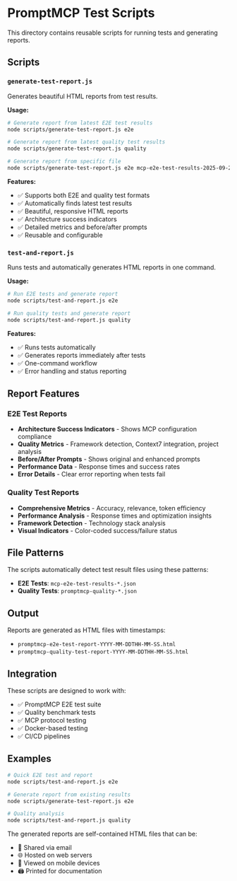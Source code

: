 # PromptMCP Test Scripts

This directory contains reusable scripts for running tests and generating reports.

## Scripts

### `generate-test-report.js`
Generates beautiful HTML reports from test results.

**Usage:**
```bash
# Generate report from latest E2E test results
node scripts/generate-test-report.js e2e

# Generate report from latest quality test results  
node scripts/generate-test-report.js quality

# Generate report from specific file
node scripts/generate-test-report.js e2e mcp-e2e-test-results-2025-09-24T19-18-38-451Z.json
```

**Features:**
- ✅ Supports both E2E and quality test formats
- ✅ Automatically finds latest test results
- ✅ Beautiful, responsive HTML reports
- ✅ Architecture success indicators
- ✅ Detailed metrics and before/after prompts
- ✅ Reusable and configurable

### `test-and-report.js`
Runs tests and automatically generates HTML reports in one command.

**Usage:**
```bash
# Run E2E tests and generate report
node scripts/test-and-report.js e2e

# Run quality tests and generate report
node scripts/test-and-report.js quality
```

**Features:**
- ✅ Runs tests automatically
- ✅ Generates reports immediately after tests
- ✅ One-command workflow
- ✅ Error handling and status reporting

## Report Features

### E2E Test Reports
- **Architecture Success Indicators** - Shows MCP configuration compliance
- **Quality Metrics** - Framework detection, Context7 integration, project analysis
- **Before/After Prompts** - Shows original and enhanced prompts
- **Performance Data** - Response times and success rates
- **Error Details** - Clear error reporting when tests fail

### Quality Test Reports  
- **Comprehensive Metrics** - Accuracy, relevance, token efficiency
- **Performance Analysis** - Response times and optimization insights
- **Framework Detection** - Technology stack analysis
- **Visual Indicators** - Color-coded success/failure status

## File Patterns

The scripts automatically detect test result files using these patterns:
- **E2E Tests**: `mcp-e2e-test-results-*.json`
- **Quality Tests**: `promptmcp-quality-*.json`

## Output

Reports are generated as HTML files with timestamps:
- `promptmcp-e2e-test-report-YYYY-MM-DDTHH-MM-SS.html`
- `promptmcp-quality-test-report-YYYY-MM-DDTHH-MM-SS.html`

## Integration

These scripts are designed to work with:
- ✅ PromptMCP E2E test suite
- ✅ Quality benchmark tests
- ✅ MCP protocol testing
- ✅ Docker-based testing
- ✅ CI/CD pipelines

## Examples

```bash
# Quick E2E test and report
node scripts/test-and-report.js e2e

# Generate report from existing results
node scripts/generate-test-report.js e2e

# Quality analysis
node scripts/test-and-report.js quality
```

The generated reports are self-contained HTML files that can be:
- 📧 Shared via email
- 🌐 Hosted on web servers
- 📱 Viewed on mobile devices
- 🖨️ Printed for documentation
